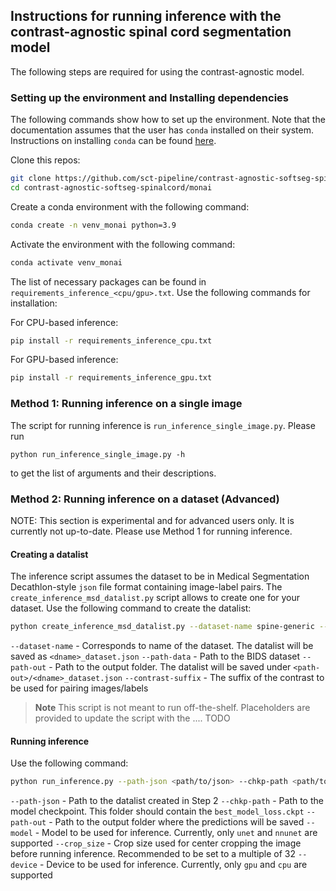 ## Instructions for running inference with the contrast-agnostic spinal cord segmentation model

The following steps are required for using the contrast-agnostic model. 

### Setting up the environment and Installing dependencies

The following commands show how to set up the environment. Note that the documentation assumes that the user has `conda` installed on their system. Instructions on installing `conda` can be found [here](https://conda.io/projects/conda/en/latest/user-guide/install/index.html).

Clone this repos:

```bash
git clone https://github.com/sct-pipeline/contrast-agnostic-softseg-spinalcord.git
cd contrast-agnostic-softseg-spinalcord/monai
```

Create a conda environment with the following command:

```bash
conda create -n venv_monai python=3.9
```

Activate the environment with the following command:

```bash
conda activate venv_monai
```

The list of necessary packages can be found in `requirements_inference_<cpu/gpu>.txt`. Use the following commands for installation:

For CPU-based inference:
```bash
pip install -r requirements_inference_cpu.txt
```

For GPU-based inference:
```bash
pip install -r requirements_inference_gpu.txt
```


### Method 1: Running inference on a single image 

The script for running inference is `run_inference_single_image.py`. Please run 
```
python run_inference_single_image.py -h
```
to get the list of arguments and their descriptions.


### Method 2: Running inference on a dataset (Advanced)

NOTE: This section is experimental and for advanced users only. It is currently not up-to-date. Please use Method 1 for running inference.

#### Creating a datalist

The inference script assumes the dataset to be in Medical Segmentation Decathlon-style `json` file format containing image-label pairs. The `create_inference_msd_datalist.py` script allows to create one for your dataset. Use the following command to create the datalist:

```bash
python create_inference_msd_datalist.py --dataset-name spine-generic --path-data <path-to-dataset> --path-out <path-to-output-folder> --contrast-suffix T1w
```

`--dataset-name` - Corresponds to name of the dataset. The datalist will be saved as `<dname>_dataset.json`
`--path-data` - Path to the BIDS dataset
`--path-out` - Path to the output folder. The datalist will be saved under `<path-out>/<dname>_dataset.json`
`--contrast-suffix` - The suffix of the contrast to be used for pairing images/labels

> **Note**
> This script is not meant to run off-the-shelf. Placeholders are provided to update the script with the .... TODO


#### Running inference

Use the following command:

```bash
python run_inference.py --path-json <path/to/json> --chkp-path <path/to/checkpoint> --path-out <path/to/output> --model <unet/nnunet> --crop_size <48x160x320> --device <gpu/cpu>
```

`--path-json` - Path to the datalist created in Step 2
`--chkp-path` - Path to the model checkpoint. This folder should contain the `best_model_loss.ckpt`
`--path-out` - Path to the output folder where the predictions will be saved
`--model` - Model to be used for inference. Currently, only `unet` and `nnunet` are supported
`--crop_size` - Crop size used for center cropping the image before running inference. Recommended to be set to a multiple of 32
`--device` - Device to be used for inference. Currently, only `gpu` and `cpu` are supported



